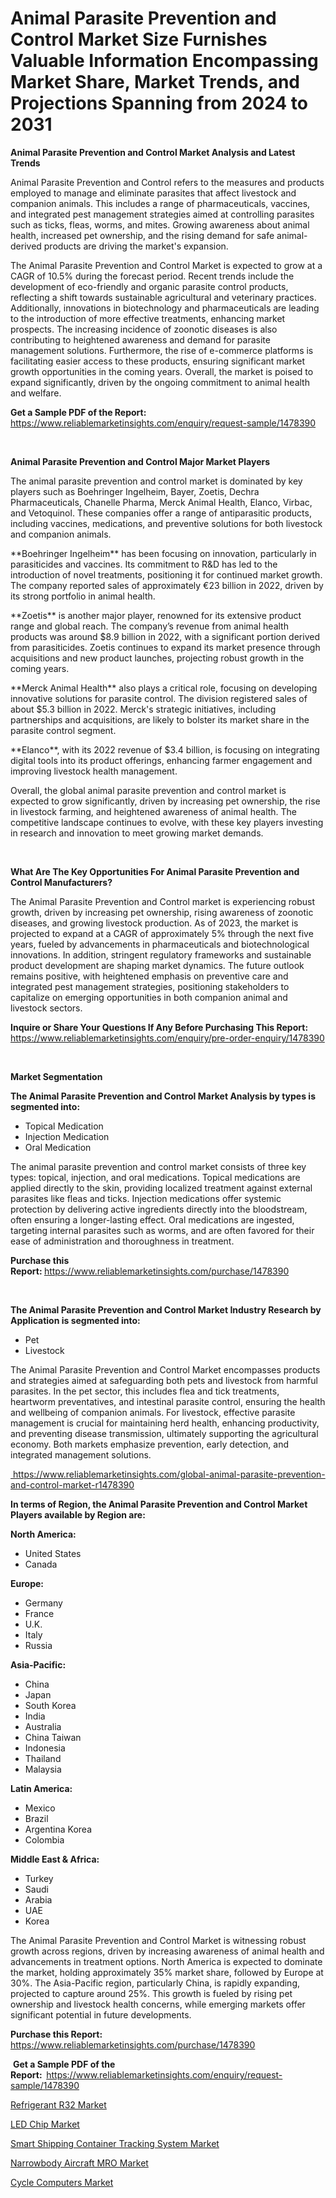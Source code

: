 <p><h1>Animal Parasite Prevention and Control Market Size Furnishes Valuable Information Encompassing Market Share, Market Trends, and Projections Spanning from 2024 to 2031</h1></p><p><strong>Animal Parasite Prevention and Control Market Analysis and Latest Trends</strong></p>
<p><p>Animal Parasite Prevention and Control refers to the measures and products employed to manage and eliminate parasites that affect livestock and companion animals. This includes a range of pharmaceuticals, vaccines, and integrated pest management strategies aimed at controlling parasites such as ticks, fleas, worms, and mites. Growing awareness about animal health, increased pet ownership, and the rising demand for safe animal-derived products are driving the market's expansion.</p><p>The Animal Parasite Prevention and Control Market is expected to grow at a CAGR of 10.5% during the forecast period. Recent trends include the development of eco-friendly and organic parasite control products, reflecting a shift towards sustainable agricultural and veterinary practices. Additionally, innovations in biotechnology and pharmaceuticals are leading to the introduction of more effective treatments, enhancing market prospects. The increasing incidence of zoonotic diseases is also contributing to heightened awareness and demand for parasite management solutions. Furthermore, the rise of e-commerce platforms is facilitating easier access to these products, ensuring significant market growth opportunities in the coming years. Overall, the market is poised to expand significantly, driven by the ongoing commitment to animal health and welfare.</p></p>
<p><strong>Get a Sample PDF of the Report:&nbsp;</strong> <a href="https://www.reliablemarketinsights.com/enquiry/request-sample/1478390?utm_campaign=1264&utm_medium=2&utm_source=Github&utm_content=ia&utm_term=28092024&utm_id=animal-parasite-prevention-and-control">https://www.reliablemarketinsights.com/enquiry/request-sample/1478390</a></p>
<p>&nbsp;</p>
<p><strong>Animal Parasite Prevention and Control Major Market Players</strong></p>
<p><p>The animal parasite prevention and control market is dominated by key players such as Boehringer Ingelheim, Bayer, Zoetis, Dechra Pharmaceuticals, Chanelle Pharma, Merck Animal Health, Elanco, Virbac, and Vetoquinol. These companies offer a range of antiparasitic products, including vaccines, medications, and preventive solutions for both livestock and companion animals.</p><p>**Boehringer Ingelheim** has been focusing on innovation, particularly in parasiticides and vaccines. Its commitment to R&D has led to the introduction of novel treatments, positioning it for continued market growth. The company reported sales of approximately €23 billion in 2022, driven by its strong portfolio in animal health.</p><p>**Zoetis** is another major player, renowned for its extensive product range and global reach. The company’s revenue from animal health products was around $8.9 billion in 2022, with a significant portion derived from parasiticides. Zoetis continues to expand its market presence through acquisitions and new product launches, projecting robust growth in the coming years.</p><p>**Merck Animal Health** also plays a critical role, focusing on developing innovative solutions for parasite control. The division registered sales of about $5.3 billion in 2022. Merck's strategic initiatives, including partnerships and acquisitions, are likely to bolster its market share in the parasite control segment.</p><p>**Elanco**, with its 2022 revenue of $3.4 billion, is focusing on integrating digital tools into its product offerings, enhancing farmer engagement and improving livestock health management. </p><p>Overall, the global animal parasite prevention and control market is expected to grow significantly, driven by increasing pet ownership, the rise in livestock farming, and heightened awareness of animal health. The competitive landscape continues to evolve, with these key players investing in research and innovation to meet growing market demands.</p></p>
<p>&nbsp;</p>
<p><strong>What Are The Key Opportunities For Animal Parasite Prevention and Control Manufacturers?</strong></p>
<p><p>The Animal Parasite Prevention and Control market is experiencing robust growth, driven by increasing pet ownership, rising awareness of zoonotic diseases, and growing livestock production. As of 2023, the market is projected to expand at a CAGR of approximately 5% through the next five years, fueled by advancements in pharmaceuticals and biotechnological innovations. In addition, stringent regulatory frameworks and sustainable product development are shaping market dynamics. The future outlook remains positive, with heightened emphasis on preventive care and integrated pest management strategies, positioning stakeholders to capitalize on emerging opportunities in both companion animal and livestock sectors.</p></p>
<p><strong>Inquire or Share Your Questions If Any Before Purchasing This Report:</strong> <a href="https://www.reliablemarketinsights.com/enquiry/pre-order-enquiry/1478390?utm_campaign=1264&utm_medium=2&utm_source=Github&utm_content=ia&utm_term=28092024&utm_id=animal-parasite-prevention-and-control">https://www.reliablemarketinsights.com/enquiry/pre-order-enquiry/1478390</a></p>
<p>&nbsp;</p>
<p><strong>Market Segmentation</strong></p>
<p><strong>The Animal Parasite Prevention and Control Market Analysis by types is segmented into:</strong></p>
<p><ul><li>Topical Medication</li><li>Injection Medication</li><li>Oral Medication</li></ul></p>
<p><p>The animal parasite prevention and control market consists of three key types: topical, injection, and oral medications. Topical medications are applied directly to the skin, providing localized treatment against external parasites like fleas and ticks. Injection medications offer systemic protection by delivering active ingredients directly into the bloodstream, often ensuring a longer-lasting effect. Oral medications are ingested, targeting internal parasites such as worms, and are often favored for their ease of administration and thoroughness in treatment.</p></p>
<p><strong>Purchase this Report:&nbsp;</strong><a href="https://www.reliablemarketinsights.com/purchase/1478390?utm_campaign=1264&utm_medium=2&utm_source=Github&utm_content=ia&utm_term=28092024&utm_id=animal-parasite-prevention-and-control">https://www.reliablemarketinsights.com/purchase/1478390</a></p>
<p>&nbsp;</p>
<p><strong>The Animal Parasite Prevention and Control Market Industry Research by Application is segmented into:</strong></p>
<p><ul><li>Pet</li><li>Livestock</li></ul></p>
<p><p>The Animal Parasite Prevention and Control Market encompasses products and strategies aimed at safeguarding both pets and livestock from harmful parasites. In the pet sector, this includes flea and tick treatments, heartworm preventatives, and intestinal parasite control, ensuring the health and wellbeing of companion animals. For livestock, effective parasite management is crucial for maintaining herd health, enhancing productivity, and preventing disease transmission, ultimately supporting the agricultural economy. Both markets emphasize prevention, early detection, and integrated management solutions.</p></p>
<p><a href="https://www.reliablemarketinsights.com/global-animal-parasite-prevention-and-control-market-r1478390?utm_campaign=1264&utm_medium=2&utm_source=Github&utm_content=ia&utm_term=28092024&utm_id=animal-parasite-prevention-and-control">&nbsp;https://www.reliablemarketinsights.com/global-animal-parasite-prevention-and-control-market-r1478390</a></p>
<p><strong>In terms of Region, the Animal Parasite Prevention and Control Market Players available by Region are:</strong></p>
<p>
    <p> <strong> North America: </strong>
        <ul>
            <li>United States</li>
            <li>Canada</li>
        </ul>
        </p> 
    <p> <strong> Europe: </strong>
        <ul>
            <li>Germany</li>
            <li>France</li>
            <li>U.K.</li>
            <li>Italy</li>
            <li>Russia</li>
        </ul>
        </p> 
    <p> <strong> Asia-Pacific: </strong>
        <ul>
            <li>China</li>
            <li>Japan</li>
            <li>South Korea</li>
            <li>India</li>
            <li>Australia</li>
            <li>China Taiwan</li>
            <li>Indonesia</li>
            <li>Thailand</li>
            <li>Malaysia</li>
        </ul>
        </p> 
    <p> <strong> Latin America: </strong>
        <ul>
            <li>Mexico</li>
            <li>Brazil</li>
            <li>Argentina Korea</li>
            <li>Colombia</li>
        </ul>
        </p> 
    <p> <strong> Middle East & Africa: </strong>
        <ul>
            <li>Turkey</li>
            <li>Saudi</li>
            <li>Arabia</li>
            <li>UAE</li>
            <li>Korea</li>
        </ul>
    </p>
    </p>
<p><p>The Animal Parasite Prevention and Control Market is witnessing robust growth across regions, driven by increasing awareness of animal health and advancements in treatment options. North America is expected to dominate the market, holding approximately 35% market share, followed by Europe at 30%. The Asia-Pacific region, particularly China, is rapidly expanding, projected to capture around 25%. This growth is fueled by rising pet ownership and livestock health concerns, while emerging markets offer significant potential in future developments.</p></p>
<p><strong>Purchase this Report: </strong><a href="https://www.reliablemarketinsights.com/purchase/1478390?utm_campaign=1264&utm_medium=2&utm_source=Github&utm_content=ia&utm_term=28092024&utm_id=animal-parasite-prevention-and-control">https://www.reliablemarketinsights.com/purchase/1478390</a></p>
<p>&nbsp;<strong>Get a Sample PDF of the Report:&nbsp;&nbsp;</strong><a href="https://www.reliablemarketinsights.com/enquiry/request-sample/1478390?utm_campaign=1264&utm_medium=2&utm_source=Github&utm_content=ia&utm_term=28092024&utm_id=animal-parasite-prevention-and-control">https://www.reliablemarketinsights.com/enquiry/request-sample/1478390</a></p>
<p><strong></strong></p>
<p><p><a href="https://www.linkedin.com/pulse/future-insights-refrigerant-r32-market-trends-regional-analysis-zmtyc?utm_campaign=1264&utm_medium=2&utm_source=Github&utm_content=ia&utm_term=28092024&utm_id=animal-parasite-prevention-and-control">Refrigerant R32 Market</a></p><p><a href="https://www.linkedin.com/pulse/led-chip-market-analysis-report-global-insights-region-type-fhtuf?utm_campaign=1264&utm_medium=2&utm_source=Github&utm_content=ia&utm_term=28092024&utm_id=animal-parasite-prevention-and-control">LED Chip Market</a></p><p><a href="https://issuu.com/reportprime-2/docs/smart-shipping-container-tracking-s_f96aa884cb81f6?utm_campaign=1264&utm_medium=2&utm_source=Github&utm_content=ia&utm_term=28092024&utm_id=animal-parasite-prevention-and-control">Smart Shipping Container Tracking System Market</a></p><p><a href="https://issuu.com/reportprime-2/docs/narrowbody-aircraft-mro-market-size_a14ab3478fc533?utm_campaign=1264&utm_medium=2&utm_source=Github&utm_content=ia&utm_term=28092024&utm_id=animal-parasite-prevention-and-control">Narrowbody Aircraft MRO Market</a></p><p><a href="https://www.linkedin.com/pulse/global-cycle-computers-market-opportunities-challenges2024--dlj9f?utm_campaign=1264&utm_medium=2&utm_source=Github&utm_content=ia&utm_term=28092024&utm_id=animal-parasite-prevention-and-control">Cycle Computers Market</a></p></p>